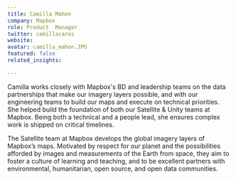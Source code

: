 ```yaml
---
title: Camilla Mahon
company: Mapbox
role: Product  Manager
twitter: camillacaros
website:
avatar: camilla_mahon.JPG
featured: false
related_insights:

---
```

Camilla works closely with Mapbox's BD and leadership teams on the data partnerships that make our imagery layers possible, and with our engineering teams to build our maps and execute on technical priorities. She helped build the foundation of both our Satellite & Unity teams at Mapbox. Being both a technical and a people lead, she ensures complex work is shipped on critical timelines.  

The Satellite team at Mapbox develops the global imagery layers of Mapbox’s maps. Motivated by respect for our planet and the possibilities afforded by images and measurements of the Earth from space, they aim to foster a culture of learning and teaching, and to be excellent partners with environmental, humanitarian, open source, and open data communities.
